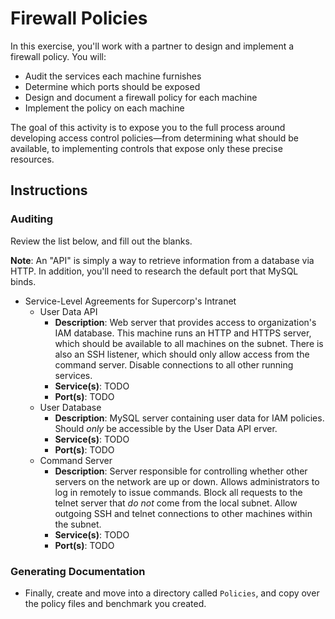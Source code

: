 # Firewall Policies

In this exercise, you'll work with a partner to design and implement a firewall policy. You will:
- Audit the services each machine furnishes
- Determine which ports should be exposed
- Design and document a firewall policy for each machine
- Implement the policy on each machine

The goal of this activity is to expose you to the full process around developing access control policies—from determining what should be available, to implementing controls that expose only these precise resources.

## Instructions

### Auditing

Review the list below, and fill out the blanks.

**Note**: An "API" is simply a way to retrieve information from a database via HTTP. In addition, you'll need to research the default port that MySQL binds.

- Service-Level Agreements for Supercorp's Intranet
  - User Data API
    - **Description**: Web server that provides access to organization's IAM database. This machine runs an HTTP and HTTPS server, which should be available to all machines on the subnet. There is also an SSH listener, which should only allow access from the command server. Disable connections to all other running services.
    - **Service(s)**: TODO
    - **Port(s)**: TODO
  - User Database
    - **Description**: MySQL server containing user data for IAM policies. Should _only_ be accessible by the User Data API erver.
    - **Service(s)**: TODO
    - **Port(s)**: TODO
  - Command Server
    - **Description**: Server responsible for controlling whether other servers on the network are up or down. Allows administrators to log in remotely to issue commands. Block all requests to the telnet server that _do not_ come from the local subnet. Allow outgoing SSH and telnet connections to other machines within the subnet.
    - **Service(s)**: TODO
    - **Port(s)**: TODO

### Generating Documentation

- Finally, create and move into a directory called `Policies`, and copy over the policy files and benchmark you created.
